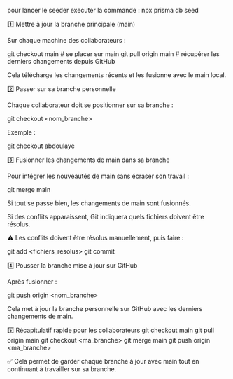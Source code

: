 pour lancer le seeder executer la commande : npx prisma db seed

1️⃣ Mettre à jour la branche principale (main)

Sur chaque machine des collaborateurs :

git checkout main        # se placer sur main
git pull origin main     # récupérer les derniers changements depuis GitHub


Cela télécharge les changements récents et les fusionne avec le main local.

2️⃣ Passer sur sa branche personnelle

Chaque collaborateur doit se positionner sur sa branche :

git checkout <nom_branche>


Exemple :

git checkout abdoulaye

3️⃣ Fusionner les changements de main dans sa branche

Pour intégrer les nouveautés de main sans écraser son travail :

git merge main


Si tout se passe bien, les changements de main sont fusionnés.

Si des conflits apparaissent, Git indiquera quels fichiers doivent être résolus.

⚠️ Les conflits doivent être résolus manuellement, puis faire :

git add <fichiers_resolus>
git commit

4️⃣ Pousser la branche mise à jour sur GitHub

Après fusionner :

git push origin <nom_branche>


Cela met à jour la branche personnelle sur GitHub avec les derniers changements de main.

5️⃣ Récapitulatif rapide pour les collaborateurs
git checkout main
git pull origin main
git checkout <ma_branche>
git merge main
git push origin <ma_branche>


✅ Cela permet de garder chaque branche à jour avec main tout en continuant à travailler sur sa branche.
